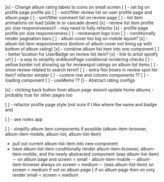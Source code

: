 [x] - Change album rating labels to icons on small screen
[ ] - set bg on profile page profile pic
[ ] - sort/filter review list on user profile page and album page
[ ] - sort/filter comment list on review page
[ ] - list item animations on load (slide in or cascade down)
[x] - review list item profile pic size responsiveness!! - may need to fully refactor
[x] - profile page profile pic size responsiveness
[ ] - reviewspot logo icon
[ ] - conditionally render pagination bars
[ ] - album cover too big on mobile layout?
[x] - album list item responsiveness (bottom of album cover not lining up with bottom of album rating)
[x] - combine album list item into one component
[ ] - better location for UserBadge on review list item?
[x] - link to artist spotify url
[ ] - a way to simplify onAlbumPage conditional rendering checks
[ ] - yellow border not showing up for reviewspot ratings on album list items
[ ] - show review related to search term!!
[ ] - extra flex boxes in review spot list item? refactor simpler
[ ] - custom row and column components ??
[ ] - loading component
[ ] - useMemo ??
[] - Abstract rating configs

[x] - clicking back button from album page doesnt update home albums - probably true for other pages too

[ ] - refactor profile page style (not sure if I like where the name and badge are)

[ ] - see notes app

[ ] - simplify album item components if possible (album-item-browser, album-item-mobile, album-list, album-list-item)

- pull out current album-list-item into new component
- have album-list-item conditionally render album-item-browser, album-item-mobile, and the newly abstracted component (was album-list-item)
  -- on album page and screen < small - album-item-mobile
  -- album-item-browser always on screen > medium
  -- (was album-list-item) on screen < medium if not on album page | if on album page then on only render small < screen < medium
